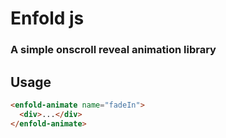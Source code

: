 # Enfold js

### A simple onscroll reveal animation library

## Usage

```html
<enfold-animate name="fadeIn">
  <div>...</div>
</enfold-animate>
```
